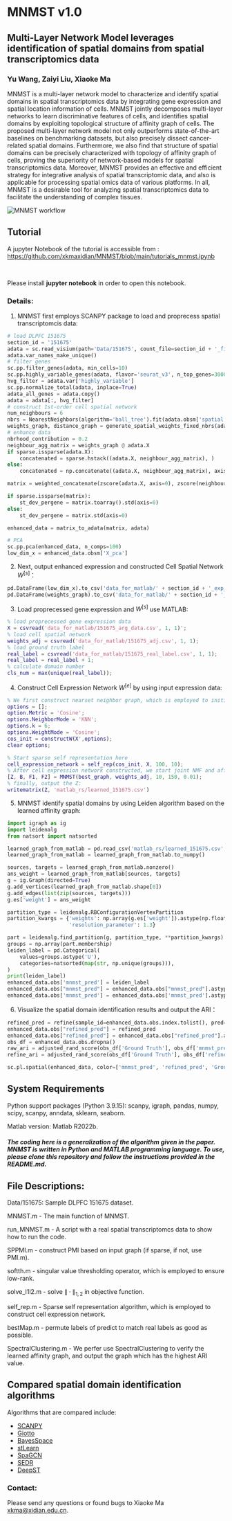# MNMST v1.0

## Multi-Layer Network Model leverages identification of spatial domains from spatial transcriptomics data

###  Yu Wang, Zaiyi Liu, Xiaoke Ma

MNMST is a multi-layer network model to characterize and identify spatial domains in spatial transcriptomics data by integrating gene expression and spatial location information of cells. MNMST jointly decomposes multi-layer networks to learn discriminative features of cells, and identifies spatial domains by exploiting topological structure of affinity graph of cells. The proposed multi-layer network model not only outperforms state-of-the-art baselines on benchmarking datasets, but also precisely dissect cancer-related spatial domains. Furthermore, we also find that structure of spatial domains can be precisely characterized with topology of affinity graph of cells, proving the superiority of network-based models for spatial transcriptomics data. Moreover, MNMST provides an effective and efficient strategy for integrative analysis of spatial transcriptomic data, and also is applicable for processing spatial omics data of various platforms. In all, MNMST is a desirable tool for analyzing spatial transcriptomics data to facilitate the understanding of complex tissues.

![MNMST workflow](docs/MNMST.png)

## Tutorial

A jupyter Notebook of the tutorial is accessible from : 
<br>
https://github.com/xkmaxidian/MNMST/blob/main/tutorials_mnmst.ipynb

<br>

Please install **jupyter notebook** in order to open this notebook.

### Details: 

1. MNMST first employs SCANPY package to load and proprecess spatial transcriptomcis data:

```python
# load DLPFC 151675
section_id = '151675'
adata = sc.read_visium(path='Data/151675', count_file=section_id + '_filtered_feature_bc_matrix.h5')
adata.var_names_make_unique()
# filter genes
sc.pp.filter_genes(adata, min_cells=10)
sc.pp.highly_variable_genes(adata, flavor='seurat_v3', n_top_genes=3000)
hvg_filter = adata.var['highly_variable']
sc.pp.normalize_total(adata, inplace=True)
adata_all_genes = adata.copy()
adata = adata[:, hvg_filter]
# construct 1st-order cell spatial network
num_neighbours = 6
nbrs = NearestNeighbors(algorithm='ball_tree').fit(adata.obsm['spatial'])
weights_graph, distance_graph = generate_spatial_weights_fixed_nbrs(adata.obsm['spatial'], num_neighbours=num_neighbours, decay_type='reciprocal', nbr_object=nbrs, verbose=False)
# enhance data
nbrhood_contribution = 0.2
neighbour_agg_matrix = weights_graph @ adata.X
if sparse.issparse(adata.X):
    concatenated = sparse.hstack((adata.X, neighbour_agg_matrix), )
else:
    concatenated = np.concatenate((adata.X, neighbour_agg_matrix), axis=1,)

matrix = weighted_concatenate(zscore(adata.X, axis=0), zscore(neighbour_agg_matrix, axis=0), nbrhood_contribution)

if sparse.issparse(matrix):
    st_dev_pergene = matrix.toarray().std(axis=0)
else:
    st_dev_pergene = matrix.std(axis=0)

enhanced_data = matrix_to_adata(matrix, adata)

# PCA
sc.pp.pca(enhanced_data, n_comps=100)
low_dim_x = enhanced_data.obsm['X_pca']
```

2. Next, output enhanced expression and constructed Cell Spatial Network $W^{[s]}$：

```python
pd.DataFrame(low_dim_x).to_csv('data_for_matlab/' + section_id + '_exp_data.csv')
pd.DataFrame(weights_graph).to_csv('data_for_matlab/' + section_id + '_adj.csv')
```

3. Load proprecessed  gene expression and $W^{[s]}$ use MATLAB:

```matlab
% load proprecessed gene expression data
X = csvread('data_for_matlab/151675_arg_data.csv', 1, 1)';
% load cell spatial network
weights_adj = csvread('data_for_matlab/151675_adj.csv', 1, 1);
% load ground truth label
real_label = csvread('data_for_matlab/151675_real_label.csv', 1, 1);
real_label = real_label + 1;
% calculate domain number
cls_num = max(unique(real_label));
```

4. Construct Cell Expression Network $W^{[e]}$ by using input expression data:

```matlab
% We first construct nearset neighbor graph, which is employed to initialize self-representation learning and trace optimization optimization.
options = [];
option.Metric = 'Cosine';
options.NeighborMode = 'KNN';
options.k = 6;
options.WeightMode = 'Cosine';
cos_init = constructW(X',options);
clear options;

% Start sparse self representation here
cell_expression_network = self_rep(cos_init, X, 100, 10);
% After cell expression network constructed, we start joint NMF and affinity graph learning, where Z is the learned affinity graph:
[Z, B, F1, F2] = MNMST(best_graph, weights_adj, 10, 150, 0.01);
% finally, output the Z:
writematrix(Z, 'matlab_rs/learned_151675.csv')
```

5. MNMST identify spatial domains by using Leiden algorithm based on the learned affinity graph:

```python
import igraph as ig
import leidenalg
from natsort import natsorted

learned_graph_from_matlab = pd.read_csv('matlab_rs/learned_151675.csv', header=None)
learned_graph_from_matlab = learned_graph_from_matlab.to_numpy()

sources, targets = learned_graph_from_matlab.nonzero()
ans_weight = learned_graph_from_matlab[sources, targets]
g = ig.Graph(directed=True)
g.add_vertices(learned_graph_from_matlab.shape[0])
g.add_edges(list(zip(sources, targets)))
g.es['weight'] = ans_weight

partition_type = leidenalg.RBConfigurationVertexPartition
partition_kwargs = {'weights': np.array(g.es['weight']).astype(np.float64), 'n_iterations': -1, 'seed': 42,
                    'resolution_parameter': 1.3}

part = leidenalg.find_partition(g, partition_type, **partition_kwargs)
groups = np.array(part.membership)
leiden_label = pd.Categorical(
    values=groups.astype('U'),
    categories=natsorted(map(str, np.unique(groups))),
)
print(leiden_label)
enhanced_data.obs['mnmst_pred'] = leiden_label
enhanced_data.obs["mnmst_pred"] = enhanced_data.obs["mnmst_pred"].astype('int')
enhanced_data.obs['mnmst_pred'] = enhanced_data.obs['mnmst_pred'].astype('category')
```

6. Visualize the spatial domain identification results and output the ARI：

```python
refined_pred = refine(sample_id=enhanced_data.obs.index.tolist(), pred=enhanced_data.obs["mnmst_pred"].tolist(), dis=weights_graph.A, shape="hexagon")
enhanced_data.obs["refined_pred"] = refined_pred
enhanced_data.obs["refined_pred"] = enhanced_data.obs["refined_pred"].astype('category')
obs_df = enhanced_data.obs.dropna()
raw_ari = adjusted_rand_score(obs_df['Ground Truth'], obs_df['mnmst_pred'])
refine_ari = adjusted_rand_score(obs_df['Ground Truth'], obs_df['refined_pred'])

sc.pl.spatial(enhanced_data, color=['mnmst_pred', 'refined_pred', 'Ground Truth'], title=['MNMST (ARI=%.2f)'% raw_ari, 'refine_MNMST (ARI=%.2f)'% refine_ari, 'Ground Truth'])
```



## System Requirements

Python support packages  (Python 3.9.15): scanpy, igraph, pandas, numpy, scipy, scanpy, anndata, sklearn, seaborn.

Matlab version: Matlab R2022b.

##### The coding here is a generalization of the algorithm given in the paper. MNMST is written in Python and MATLAB programming language. To use, please clone this repository and follow the instructions provided in the README.md.

## File Descriptions:

Data/151675: Sample DLPFC 151675 dataset.

MNMST.m - The main function of MNMST.

run_MNMST.m - A script with a real spatial transcriptomcs data to show how to run the code.

SPPMI.m - construct PMI based on input graph (if sparse, if not, use PMI.m).

softth.m - singular value thresholding operator, which is employed to ensure low-rank.

solve_l1l2.m - solve $\|\cdot\|_{1,2}$ in objective function.

self_rep.m - Sparse self representation algorithm, which is employed to construct cell expression network.

bestMap.m - permute labels of predict to match real labels as good as possible.

SpectralClustering.m - We perfer use SpectralClustering to verify the learned affinity graph, and output the graph which has the highest ARI value.

## Compared spatial domain identification algorithms

Algorithms that are compared include: 

* [SCANPY](https://github.com/scverse/scanpy-tutorials)
* [Giotto](https://github.com/drieslab/Giotto)
* [BayesSpace](https://github.com/edward130603/BayesSpace)
* [stLearn](https://github.com/BiomedicalMachineLearning/stLearn)
* [SpaGCN](https://github.com/jianhuupenn/SpaGCN)
* [SEDR](https://github.com/JinmiaoChenLab/SEDR/)
* [DeepST](https://github.com/JiangBioLab/DeepST)

### Contact:

Please send any questions or found bugs to Xiaoke Ma [xkma@xidian.edu.cn](mailto:xkma@xidian.edu.cn).
